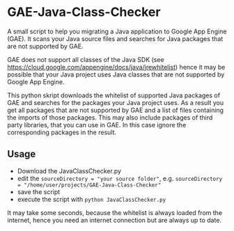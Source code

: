 # GAE-Java-Class-Checker

A small script to help you migrating a Java application to Google App Engine (GAE). It scans your Java source files and searches for Java packages that are not supported by GAE.

GAE does not support all classes of the Java SDK (see https://cloud.google.com/appengine/docs/java/jrewhitelist) hence it may be possible that your Java project uses Java classes that are not supported by Google App Engine.

This python skript downloads the whitelist of supported Java packages of GAE and searches for the packages your Java project uses. As a result you get all packages that are not supported by GAE and a list of files containing the imports of those packages. This may also include packages of third party libraries, that you can use in GAE. In this case ignore the corresponding packages in the result.


Usage
-----

* Download the JavaClassChecker.py
* edit the `sourceDirectory = "your source folder"`, e.g. `sourceDirectory = "/home/user/projects/GAE-Java-Class-Checker"` 
* save the script
* execute the script with `python JavaClassChecker.py`

It may take some seconds, because the whitelist is always loaded from the internet, hence you need an internet connection but are always up to date.